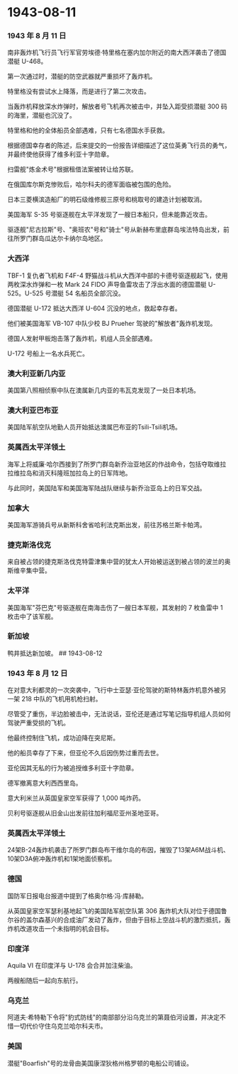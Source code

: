 # 1943-08-11

### 1943 年 8 月 11 日

南非轰炸机飞行员飞行军官劳埃德·特里格在塞内加尔附近的南大西洋袭击了德国潜艇
U-468。

第一次通过时，潜艇的防空武器就严重损坏了轰炸机。

特里格没有尝试水上降落，而是进行了第二次攻击。

当轰炸机释放深水炸弹时，解放者号飞机再次被击中，并坠入距受损潜艇 300
码的海里，潜艇也沉没了。

特里格和他的全体船员全部遇难，只有七名德国水手获救。

根据德国幸存者的陈述，后来提交的一份报告详细描述了这位英勇飞行员的勇气，并最终使他获得了维多利亚十字勋章。

扫雷舰"炼金术号"根据租借法案被转让给苏联。

在俄国库尔斯克惨败后，哈尔科夫的德军面临被包围的危险。

日本三菱横滨造船厂的明石级维修舰三原号和桃取号的建造计划被取消。

美国海军 S-35 号驱逐舰在太平洋发现了一艘日本船只，但未能靠近攻击。

驱逐舰"尼古拉斯"号、"奥班农"号和"骑士"号从新赫布里底群岛埃法特岛出发，前往所罗门群岛瓜达尔卡纳尔岛地区。

### 大西洋

TBF-1 复仇者飞机和 F4F-4
野猫战斗机从大西洋中部的卡德号驱逐舰起飞，使用两枚深水炸弹和一枚 Mark 24
FIDO 声导鱼雷攻击了浮出水面的德国潜艇 U-525。U-525 号潜艇 54
名船员全部沉没。

德国潜艇 U-172 抵达大西洋 U-604 沉没的地点，救起幸存者。

他们被美国海军 VB-107 中队少校 BJ Prueher 驾驶的"解放者"轰炸机发现。

德国人发射甲板炮击落了轰炸机，机组人员全部遇难。

U-172 号船上一名水兵死亡。

### 澳大利亚新几内亚

美国第八照相侦察中队在澳属新几内亚的韦瓦克发现了一处日本机场。

### 澳大利亚巴布亚

美国陆军航空队地勤人员开始抵达澳属巴布亚的Tsili-Tsili机场。

### 英属西太平洋领土

海军上将威廉·哈尔西接到了所罗门群岛新乔治亚地区的作战命令，包括夺取维拉拉维拉岛和消灭科隆班加拉岛上的日军阵地。

与此同时，美国陆军和美国海军陆战队继续与新乔治亚岛上的日军交战。

### 加拿大

美国海军游骑兵号从新斯科舍省哈利法克斯出发，前往苏格兰斯卡帕湾。

### 捷克斯洛伐克

来自被占领的捷克斯洛伐克特雷津集中营的犹太人开始被运送到被占领的波兰的奥斯维辛集中营。

### 太平洋

美国海军"芬巴克"号驱逐舰在南海击伤了一艘日本军舰，其发射的 7 枚鱼雷中 1
枚击中了该军舰。

### 新加坡

鸭井抵达新加坡。 \## 1943-08-12

### 1943 年 8 月 12 日

在对意大利都灵的一次突袭中，飞行中士亚瑟·亚伦驾驶的斯特林轰炸机意外被另一架
218 中队的飞机用机枪扫射。

尽管受了重伤，半边脸被击中，无法说话，亚伦还是通过写笔记指导机组人员如何驾驶严重受损的飞机。

他最终控制住飞机，成功迫降在突尼斯。

他的船员幸存了下来，但亚伦不久后因伤势过重而去世。

亚伦因其无私的行为被追授维多利亚十字勋章。

德军撤离意大利西西里岛。

意大利米兰从英国皇家空军获得了 1,000 吨炸药。

贝利号驱逐舰从旧金山出发前往加利福尼亚州圣地亚哥。

### 英属西太平洋领土

24架B-24轰炸机袭击了所罗门群岛布干维尔岛的布因，摧毁了13架A6M战斗机、10架D3A俯冲轰炸机和1架地面侦察机。

### 德国

国防军日报电台报道中提到了格奥尔格·冯·库赫勒。

从英国皇家空军瑟利基地起飞的美国陆军航空队第 306
轰炸机大队对位于德国鲁尔谷的盖尔森基兴的合成油厂发动了轰炸，但由于目标上空战斗机的激烈抵抗，轰炸机改道攻击一个未指明的机会目标。

### 印度洋

Aquila VI 在印度洋与 U-178 会合并加注柴油。

两艘船随后一起向东航行。

### 乌克兰

阿道夫·希特勒下令将"豹式防线"的南部部分沿乌克兰的第聂伯河设置，并决定不惜一切代价守住乌克兰哈尔科夫市。

### 美国

潜艇"Boarfish"号的龙骨由美国康涅狄格州格罗顿的电船公司铺设。